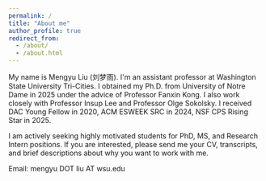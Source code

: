 ```yaml
---
permalink: /
title: "About me"
author_profile: true
redirect_from: 
  - /about/
  - /about.html
---
```

My name is Mengyu Liu (刘梦雨). I'm an assistant professor at Washington State University Tri-Cities. I obtained my Ph.D. from University of Notre Dame in 2025 under the advice of Professor Fanxin Kong. I also work closely with Professor Insup Lee and Professor Olge Sokolsky. I received DAC Young Fellow in 2020, ACM ESWEEK SRC in 2024, NSF CPS Rising Star in 2025.

I am actively seeking highly motivated students for PhD, MS, and Research Intern positions. If you are interested, please send me your CV, transcripts, and brief descriptions about why you want to work with me.

Email: mengyu DOT liu AT wsu.edu


<!-- Hey, cool website template! How did you build it?
------
I barely did anything. I used a github template called Academic Pages that can be found [here](https://academicpages.github.io/markdown/). There is also a [wiki](https://github.com/academicpages/academicpages.github.io/wiki), a [discussion board on GitHub](https://github.com/academicpages/academicpages.github.io/discussions), and [guides for the Minimal Mistakes theme](https://mmistakes.github.io/minimal-mistakes/docs/configuration/) that this theme was based on. -->
